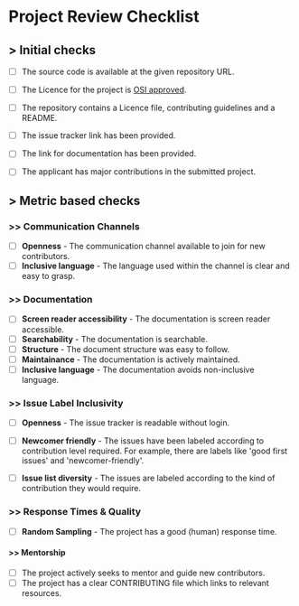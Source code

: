 # Project Review Checklist

<!--

This is the review checklist reviewers will use to analyse a CHAOSS Badging submission.

-->
## > Initial checks


- [ ] The source code is available at the given repository URL.
- [ ] The Licence for the project is [OSI approved](https://opensource.org/licenses).
- [ ] The repository contains a Licence file, contributing guidelines and a README.
- [ ] The issue tracker link has been provided.
- [ ] The link for documentation has been provided.
- [ ] The applicant has major contributions in the submitted project.


## > Metric based checks

### >> Communication Channels

- [ ] **Openness** - The communication channel available to join for new contributors.
- [ ] **Inclusive language** - The language used within the channel is clear and easy to grasp.

### >> Documentation
- [ ] **Screen reader accessibility** - The documentation is screen reader accessible.
- [ ] **Searchability** - The documentation is searchable.
  <!-- A good example: While looking for a particular topic, it is easy to track that using external search engines or using internal navigation of the project documentation-->
- [ ] **Structure** - The document structure was easy to follow.
- [ ] **Maintainance** - The documentation is actively maintained.
- [ ] **Inclusive language** - The documentation avoids non-inclusive language.

### >> Issue Label Inclusivity

- [ ] **Openness** - The issue tracker is readable without login.
- [ ] **Newcomer friendly** - The issues have been labeled according to contribution level required. For example, there are labels like 'good first issues' and 'newcomer-friendly'.
- [ ] **Issue list diversity** - The issues are labeled according to the kind of contribution they would require.


### >> Response Times & Quality

- [ ] **Random Sampling** - The project has a good (human) response time.
  <!--One method to check this - random sampling-->

#### >> Mentorship

- [ ] The project actively seeks to mentor and guide new contributors.
- [ ] The project has a clear CONTRIBUTING file which links to relevant resources.
